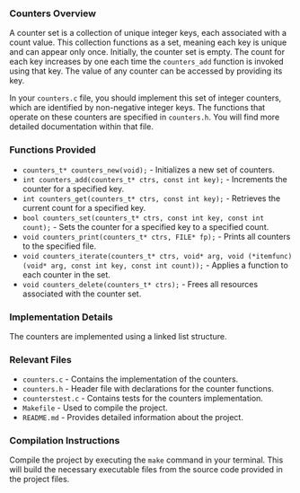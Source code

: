 ### Counters Overview

A counter set is a collection of unique integer keys, each associated with a count value. This collection functions as a set, meaning each key is unique and can appear only once. Initially, the counter set is empty. The count for each key increases by one each time the `counters_add` function is invoked using that key. The value of any counter can be accessed by providing its key.

In your `counters.c` file, you should implement this set of integer counters, which are identified by non-negative integer keys. The functions that operate on these counters are specified in `counters.h`. You will find more detailed documentation within that file.

### Functions Provided

- `counters_t* counters_new(void);` - Initializes a new set of counters.
- `int counters_add(counters_t* ctrs, const int key);` - Increments the counter for a specified key.
- `int counters_get(counters_t* ctrs, const int key);` - Retrieves the current count for a specified key.
- `bool counters_set(counters_t* ctrs, const int key, const int count);` - Sets the counter for a specified key to a specified count.
- `void counters_print(counters_t* ctrs, FILE* fp);` - Prints all counters to the specified file.
- `void counters_iterate(counters_t* ctrs, void* arg, void (*itemfunc)(void* arg, const int key, const int count));` - Applies a function to each counter in the set.
- `void counters_delete(counters_t* ctrs);` - Frees all resources associated with the counter set.

### Implementation Details

The counters are implemented using a linked list structure.

### Relevant Files

- `counters.c` - Contains the implementation of the counters.
- `counters.h` - Header file with declarations for the counter functions.
- `counterstest.c` - Contains tests for the counters implementation.
- `Makefile` - Used to compile the project.
- `README.md` - Provides detailed information about the project.

### Compilation Instructions

Compile the project by executing the `make` command in your terminal. This will build the necessary executable files from the source code provided in the project files.